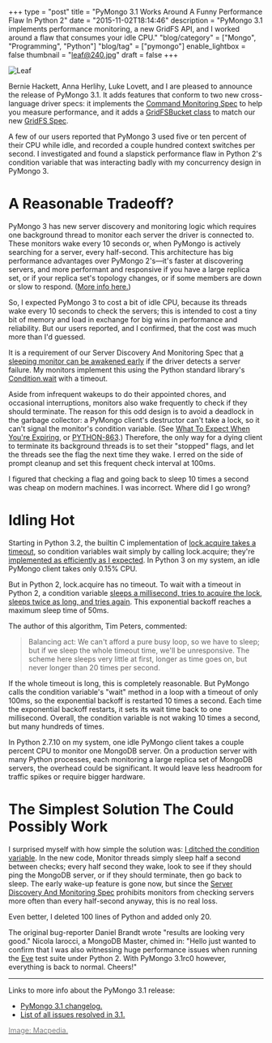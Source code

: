 +++
type = "post"
title = "PyMongo 3.1 Works Around A Funny Performance Flaw In Python 2"
date = "2015-11-02T18:14:46"
description = "PyMongo 3.1 implements performance monitoring, a new GridFS API, and I worked around a flaw that consumes your idle CPU."
"blog/category" = ["Mongo", "Programming", "Python"]
"blog/tag" = ["pymongo"]
enable_lightbox = false
thumbnail = "leaf@240.jpg"
draft = false
+++

<p><img style="display:block; margin-left:auto; margin-right:auto;" src="leaf.jpg" alt="Leaf" title="Leaf" /></p>
<p>Bernie Hackett, Anna Herlihy, Luke Lovett, and I are pleased to announce the release of PyMongo 3.1. It adds features that conform to two new cross-language driver specs: it implements the <a href="https://github.com/mongodb/specifications/blob/master/source/command-monitoring/command-monitoring.rst">Command Monitoring Spec</a> to help you measure performance, and it adds a <a href="http://api.mongodb.org/python/3.1/api/gridfs/index.html#gridfs.GridFSBucket">GridFSBucket class</a> to match our new <a href="https://github.com/mongodb/specifications/blob/master/source/gridfs/gridfs-spec.rst">GridFS Spec</a>.</p>
<p>A few of our users reported that PyMongo 3 used five or ten percent of their CPU while idle, and recorded a couple hundred context switches per second. I investigated and found a slapstick performance flaw in Python 2's condition variable that was interacting badly with my concurrency design in PyMongo 3.</p>
<h1 id="a-reasonable-tradeoff">A Reasonable Tradeoff?</h1>
<p>PyMongo 3 has new server discovery and monitoring logic which requires one background thread to monitor each server the driver is connected to. These monitors wake every 10 seconds or, when PyMongo is actively searching for a server, every half-second. This architecture has big performance advantages over PyMongo 2's&mdash;it's faster at discovering servers, and more performant and responsive if you have a large replica set, or if your replica set's topology changes, or if some members are down or slow to respond. (<a href="/blog/announcing-pymongo-3/#responsiveness">More info here.</a>)</p>
<p>So, I expected PyMongo 3 to cost a bit of idle CPU, because its threads wake every 10 seconds to check the servers; this is intended to cost a tiny bit of memory and load in exchange for big wins in performance and reliability. But our users reported, and I confirmed, that the cost was much more than I'd guessed.</p>
<p>It is a requirement of our Server Discovery And Monitoring Spec that <a href="https://github.com/mongodb/specifications/blob/master/source/server-discovery-and-monitoring/server-discovery-and-monitoring.rst#requesting-an-immediate-check">a sleeping monitor can be awakened early</a> if the driver detects a server failure. My monitors implement this using the Python standard library's <a href="https://docs.python.org/2/library/threading.html#threading.Condition.wait">Condition.wait</a> with a timeout.</p>
<p>Aside from infrequent wakeups to do their appointed chores, and occasional interruptions, monitors also wake frequently to check if they should terminate. The reason for this odd design is to avoid a deadlock in the garbage collector: a PyMongo client's destructor can't take a lock, so it can't signal the monitor's condition variable. (See <a href="/blog/pypy-garbage-collection-and-a-deadlock/">What To Expect When You're Expiring</a>, or <a href="https://jira.mongodb.org/browse/PYTHON-863">PYTHON-863</a>.) Therefore, the only way for a dying client to terminate its background threads is to set their "stopped" flags, and let the threads see the flag the next time they wake. I erred on the side of prompt cleanup and set this frequent check interval at 100ms.</p>
<p>I figured that checking a flag and going back to sleep 10 times a second was cheap on modern machines. I was incorrect. Where did I go wrong?</p>
<h1 id="idling-hot">Idling Hot</h1>
<p>Starting in Python 3.2, the builtin C implementation of <a href="https://docs.python.org/3/library/_thread.html#_thread.lock.acquire">lock.acquire takes a timeout</a>, so condition variables wait simply by calling lock.acquire; they're <a href="https://hg.python.org/cpython/file/v3.5.0/Lib/threading.py#l261">implemented as efficiently as I expected</a>. In Python 3 on my system, an idle PyMongo client takes only 0.15% CPU.</p>
<p>But in Python 2, lock.acquire has no timeout. To wait with a timeout in Python 2, a condition variable <a href="https://hg.python.org/cpython/file/v2.7.10/Lib/threading.py#l309">sleeps a millisecond, tries to acquire the lock, sleeps twice as long, and tries again</a>. This exponential backoff reaches a maximum sleep time of 50ms.</p>
<p>The author of this algorithm, Tim Peters, commented:</p>
<blockquote>
<p>Balancing act:  We can't afford a pure busy loop, so we
have to sleep; but if we sleep the whole timeout time,
we'll be unresponsive.  The scheme here sleeps very
little at first, longer as time goes on, but never longer
than 20 times per second.</p>
</blockquote>
<p>If the whole timeout is long, this is completely reasonable. But PyMongo calls the condition variable's "wait" method in a loop with a timeout of only 100ms, so the exponential backoff is restarted 10 times a second. Each time the exponential backoff restarts, it sets its wait time back to one millisecond. Overall, the condition variable is not waking 10 times a second, but many hundreds of times.</p>
<p>In Python 2.7.10 on my system, one idle PyMongo client takes a couple percent CPU to monitor one MongoDB server. On a production server with many Python processes, each monitoring a large replica set of MongoDB servers, the overhead could be significant. It would leave less headroom for traffic spikes or require bigger hardware.</p>
<h1 id="the-simplest-solution-the-could-possibly-work">The Simplest Solution The Could Possibly Work</h1>
<p>I surprised myself with how simple the solution was: <a href="https://github.com/mongodb/mongo-python-driver/commit/b9228a3eb00fed4b1db558bc133142e6a62194e5">I ditched the condition variable</a>. In the new code, Monitor threads simply sleep half a second between checks; every half second they wake, look to see if they should ping the MongoDB server, or if they should terminate, then go back to sleep. The early wake-up feature is gone now, but since the <a href="https://github.com/mongodb/specifications/blob/master/source/server-discovery-and-monitoring/server-discovery-and-monitoring.rst#minheartbeatfrequencyms">Server Discovery And Monitoring Spec</a> prohibits monitors from checking servers more often than every half-second anyway, this is no real loss.</p>
<p>Even better, I deleted 100 lines of Python and added only 20.</p>
<p>The original bug-reporter Daniel Brandt wrote "results are looking very good." Nicola Iarocci, a MongoDB Master, chimed in: "Hello just wanted to confirm that I was also witnessing huge performance issues when running the <a href="http://python-eve.org">Eve</a> test suite under Python 2. With PyMongo 3.1rc0 however, everything is back to normal. Cheers!"</p>
<hr />
<p>Links to more info about the PyMongo 3.1 release:</p>
<ul>
<li><a href="http://api.mongodb.org/python/3.1/changelog.html">PyMongo 3.1 changelog.</a></li>
<li><a href="https://jira.mongodb.org/issues/?jql=fixVersion%20%3D%203.1%20AND%20project%20%3D%20PYTHON">List of all issues resolved in 3.1.</a></li>
</ul>
<p><a href="https://www.flickr.com/photos/41369090@N02/3813650335"><span style="color:gray">Image: Macpedia.</span></a></p>
    